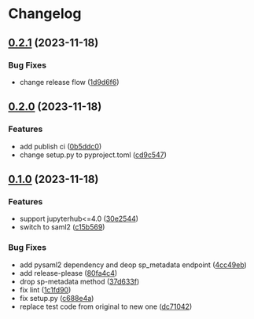 # Changelog

## [0.2.1](https://github.com/miettal/jupyterhub-samlauthenticator-kai/compare/v0.2.0...v0.2.1) (2023-11-18)


### Bug Fixes

* change release flow ([1d9d6f6](https://github.com/miettal/jupyterhub-samlauthenticator-kai/commit/1d9d6f6c137123374e7bf5402fb6f6e7ccc9bfb7))

## [0.2.0](https://github.com/miettal/jupyterhub-samlauthenticator-kai/compare/v0.1.0...v0.2.0) (2023-11-18)


### Features

* add publish ci ([0b5ddc0](https://github.com/miettal/jupyterhub-samlauthenticator-kai/commit/0b5ddc04c417caf0971faf29288901cafdac4259))
* change setup.py to pyproject.toml ([cd9c547](https://github.com/miettal/jupyterhub-samlauthenticator-kai/commit/cd9c547f798b3dd86ac1ced7a49f3d43ff557662))

## [0.1.0](https://github.com/miettal/jupyterhub-samlauthenticator/compare/v0.0.10...v0.1.0) (2023-11-18)


### Features

* support jupyterhub&lt;=4.0 ([30e2544](https://github.com/miettal/jupyterhub-samlauthenticator/commit/30e25446ef2cf51afdaefc5dba5e5ed3cfe26b48))
* switch to saml2 ([c15b569](https://github.com/miettal/jupyterhub-samlauthenticator/commit/c15b569d431239b0d23bb1b865bed22d15516f99))


### Bug Fixes

* add pysaml2 dependency and deop sp_metadata endpoint ([4cc49eb](https://github.com/miettal/jupyterhub-samlauthenticator/commit/4cc49eb8daab080a14fd0024e8ffb097488c66ad))
* add release-please ([80fa4c4](https://github.com/miettal/jupyterhub-samlauthenticator/commit/80fa4c46e8d76113c716f72332b0ffb2d82a110d))
* drop sp-metadata method ([37d633f](https://github.com/miettal/jupyterhub-samlauthenticator/commit/37d633f3eb160646d685c36e70c7ff34e93b9553))
* fix lint ([1c1fd90](https://github.com/miettal/jupyterhub-samlauthenticator/commit/1c1fd90dbf7b324aa3ab2acbac04eb614968d324))
* fix setup.py ([c688e4a](https://github.com/miettal/jupyterhub-samlauthenticator/commit/c688e4afeda96e7b4bb7d5d078b73bd77fe20b79))
* replace test code from original to new one ([dc71042](https://github.com/miettal/jupyterhub-samlauthenticator/commit/dc71042fa51f16e6f206d46cd7ee3803336ed61e))
